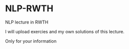 # NLP-RWTH
NLP lecture in RWTH

I will upload exercies and my own solutions of this lecture.

Only for your information
